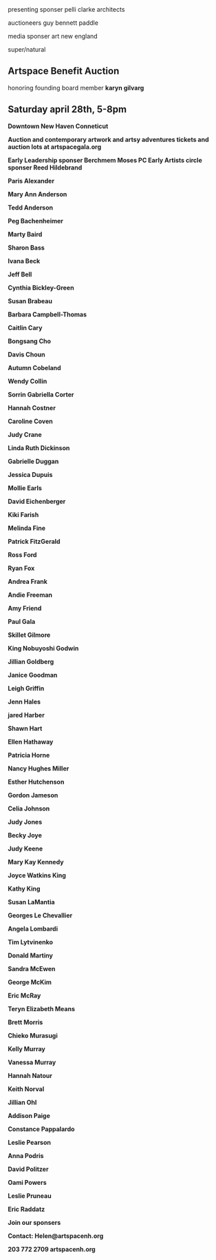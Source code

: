 <!DOCTYPE html>
<html>
<head> <link rel="stylesheet" type="text/css" href="device.css">
	<title>device Agnostic</title>
</head>
<body> 
<section class="intro"> presenting sponser pelli clarke architects <p> auctioneers guy bennett paddle <p> media sponser art new england </section>
<section class="title"> super/natural </section> 
<section class="info"> <h2>Artspace Benefit Auction</h2> <p> honoring founding board member <b> karyn gilvarg <b> <p> <h2>Saturday april 28th, 5-8pm</h2> <p> Downtown New Haven Conneticut <p> Auction and contemporary artwork and artsy adventures tickets and auction lots at artspacegala.org </section>
<section class= "part4"> Early Leadership sponser Berchmem Moses PC Early Artists circle sponser Reed Hildebrand </section>

<section class="artists"> 

<section> 
<p>Paris Alexander </p> 
<p>Mary Ann Anderson </p>
<p>Tedd Anderson </p>
<p>Peg Bachenheimer </p>
<p>Marty Baird </p> 
<p>Sharon Bass </p>
<p>Ivana Beck </p> 
<p>Jeff Bell </p>
<p>Cynthia Bickley-Green </p> 
<p>Susan Brabeau </p>
<p>Barbara Campbell-Thomas </p>
<p>Caitlin Cary </p>
</section>

<section> 
<p>Bongsang Cho </p> 
<p>Davis Choun </p>
<p>Autumn Cobeland</p> 
<p>Wendy Collin </p>
<p>Sorrin Gabriella Corter </p> 
<p>Hannah Costner </p>
<p>Caroline Coven </p>
<p>Judy Crane </p>
<p>Linda Ruth Dickinson </p> 
<p>Gabrielle Duggan </p>
<p>Jessica Dupuis </p>
<p>Mollie Earls </p>
<p>David Eichenberger </p>
</section>

<section> 
<p>Kiki Farish </p>
<p>Melinda Fine </p>
<p>Patrick FitzGerald </p>
<p>Ross Ford </p>
<p>Ryan Fox </p>
<p>Andrea Frank </p> 
<p>Andie Freeman </p> 
<p>Amy Friend </p>
<p>Paul Gala </p>
<p>Skillet Gilmore </p> 
<p>King Nobuyoshi Godwin </p> 
<p>Jillian Goldberg </p>
<p>Janice Goodman </p>
<p>Leigh Griffin </p>
</section>

<section> 
<p>Jenn Hales </p>
<p>jared Harber </p>
<p>Shawn Hart </p>
<p>Ellen Hathaway </p>
<p>Patricia Horne </p>
<p>Nancy Hughes Miller </p>
<p>Esther Hutchenson </p>
<p>Gordon Jameson </p>
<p>Celia Johnson </p>
<p>Judy Jones </p>
<p>Becky Joye </p>
<p>Judy Keene </p>
<p>Mary Kay Kennedy </p> 
</section>

<section> 
<p>Joyce Watkins King </p>
<p>Kathy King </p>
<p>Susan LaMantia </p>
<p>Georges Le Chevallier </p>
<p>Angela Lombardi </p>
<p>Tim Lytvinenko </p>
<p>Donald Martiny </p>
<p>Sandra McEwen </p>
<p>George McKim </p>
<p>Eric McRay </p>
<p>Teryn Elizabeth Means </p>
<p>Brett Morris </p> 
<p>Chieko Murasugi </p> 
</section>

<section>
<p>Kelly Murray </p> 
<p>Vanessa Murray </p>
<p>Hannah Natour </p> 
<p>Keith Norval </p>
<p>Jillian Ohl </p>
<p>Addison Paige </p>
<p>Constance Pappalardo </p> 
<p>Leslie Pearson </p>
<p>Anna Podris </p>
<p>David Politzer </p>
<p>Oami Powers </p>
<p>Leslie Pruneau </p>
<p>Eric Raddatz </p>
</section>


</section>

<section class="contact"> 
<p>Join our sponsers </p>
<p> Contact: Helen@artspacenh.org </p>
<p> 203 772 2709 artspacenh.org </P>

</section>







</body>
</html>

